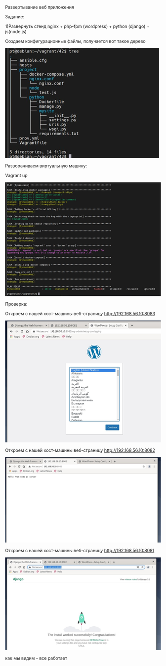 Развертывание веб приложения

Задание:

1)Развернуть стенд nginx + php-fpm (wordpress) + python (django) + js(node.js)



Создаем конфигурационные файлы, получается вот такое дерево

![2](img/2.jpg)


Разворачиваем виртуальную машину:

Vagrant up

![1](img/1.jpg)


Проверка:

Откроем c нашей хост-машины веб-страницу http://192.168.56.10:8083

![3](img/3.jpg)


Откроем c нашей хост-машины веб-страницу http://192.168.56.10:8082

![4](img/4.jpg)


Откроем c нашей хост-машины веб-страницу http://192.168.56.10:8081

![5](img/5.jpg)

как мы видим - все работает
